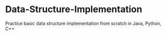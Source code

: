 # Data-Structure-Implementation
Practice basic data structure implementation from scratch in Java, Python, C++
